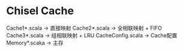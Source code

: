 # Chisel Cache

Cache1*.scala -> 直接映射
Cache2*.scala -> 全相联映射 + FIFO
Cache3*.scala -> 组相联映射 + LRU
CacheConfig.scala -> Cache配置
Memory*.scaka -> 主存